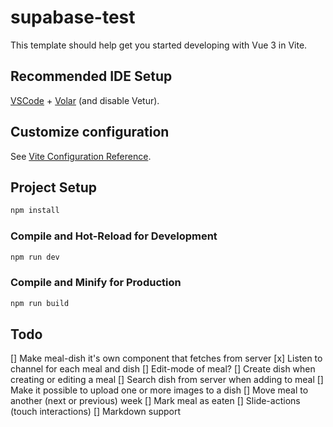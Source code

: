 # supabase-test

This template should help get you started developing with Vue 3 in Vite.

## Recommended IDE Setup

[VSCode](https://code.visualstudio.com/) + [Volar](https://marketplace.visualstudio.com/items?itemName=Vue.volar) (and disable Vetur).

## Customize configuration

See [Vite Configuration Reference](https://vite.dev/config/).

## Project Setup

```sh
npm install
```

### Compile and Hot-Reload for Development

```sh
npm run dev
```

### Compile and Minify for Production

```sh
npm run build
```

## Todo
[] Make meal-dish it's own component that fetches from server
[x] Listen to channel for each meal and dish
[] Edit-mode of meal?
  [] Create dish when creating or editing a meal
  [] Search dish from server when adding to meal
[] Make it possible to upload one or more images to a dish
[] Move meal to another (next or previous) week
[] Mark meal as eaten
[] Slide-actions (touch interactions)
[] Markdown support